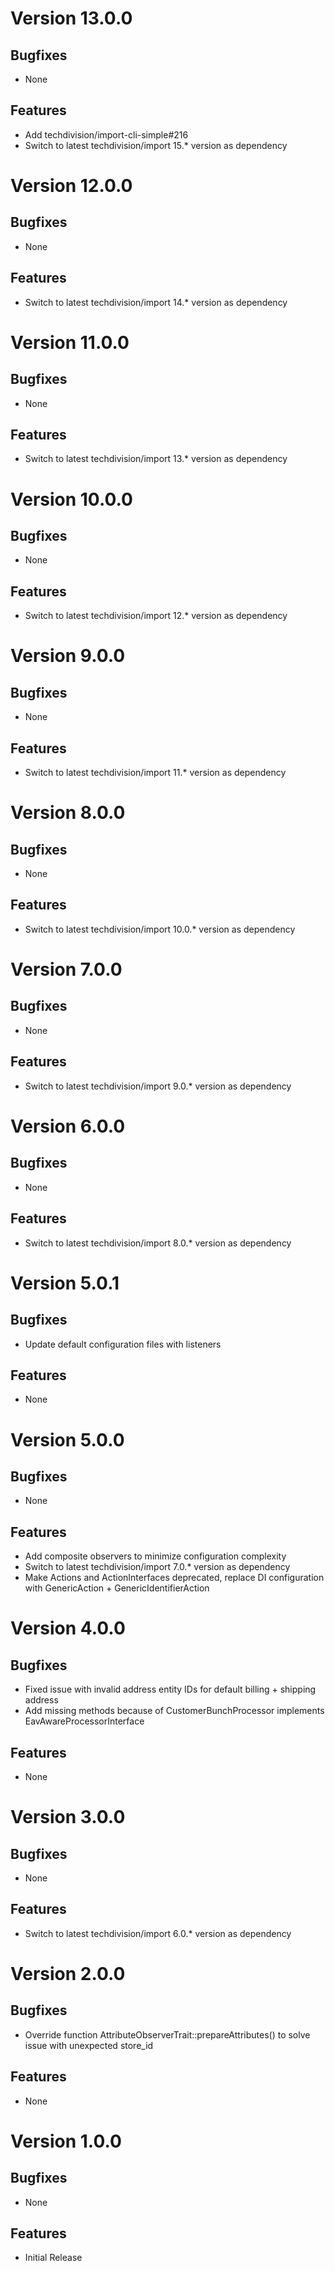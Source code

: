 # Version 13.0.0

## Bugfixes

* None

## Features

* Add techdivision/import-cli-simple#216
* Switch to latest techdivision/import 15.* version as dependency

# Version 12.0.0

## Bugfixes

* None

## Features

* Switch to latest techdivision/import 14.* version as dependency

# Version 11.0.0

## Bugfixes

* None

## Features

* Switch to latest techdivision/import 13.* version as dependency

# Version 10.0.0

## Bugfixes

* None

## Features

* Switch to latest techdivision/import 12.* version as dependency

# Version 9.0.0

## Bugfixes

* None

## Features

* Switch to latest techdivision/import 11.* version as dependency

# Version 8.0.0

## Bugfixes

* None

## Features

* Switch to latest techdivision/import 10.0.* version as dependency

# Version 7.0.0

## Bugfixes

* None

## Features

* Switch to latest techdivision/import 9.0.* version as dependency

# Version 6.0.0

## Bugfixes

* None

## Features

* Switch to latest techdivision/import 8.0.* version as dependency

# Version 5.0.1

## Bugfixes

* Update default configuration files with listeners

## Features

* None

# Version 5.0.0

## Bugfixes

* None

## Features

* Add composite observers to minimize configuration complexity
* Switch to latest techdivision/import 7.0.* version as dependency
* Make Actions and ActionInterfaces deprecated, replace DI configuration with GenericAction + GenericIdentifierAction

# Version 4.0.0

## Bugfixes

* Fixed issue with invalid address entity IDs for default billing + shipping address
* Add missing methods because of CustomerBunchProcessor implements EavAwareProcessorInterface

## Features

* None

# Version 3.0.0

## Bugfixes

* None

## Features

* Switch to latest techdivision/import 6.0.* version as dependency

# Version 2.0.0

## Bugfixes

* Override function AttributeObserverTrait::prepareAttributes() to solve issue with unexpected store_id

## Features

* None

# Version 1.0.0

## Bugfixes

* None

## Features

* Initial Release